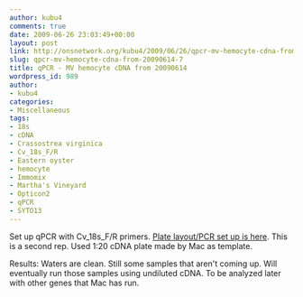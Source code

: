 ```yaml
---
author: kubu4
comments: true
date: 2009-06-26 23:03:49+00:00
layout: post
link: http://onsnetwork.org/kubu4/2009/06/26/qpcr-mv-hemocyte-cdna-from-20090614-7/
slug: qpcr-mv-hemocyte-cdna-from-20090614-7
title: qPCR - MV hemocyte cDNA from 20090614
wordpress_id: 989
author:
- kubu4
categories:
- Miscellaneous
tags:
- 18s
- cDNA
- Crassostrea virginica
- Cv_18s_F/R
- Eastern oyster
- hemocyte
- Immomix
- Martha's Vineyard
- Opticon2
- qPCR
- SYTO13
---
```


Set up qPCR with Cv_18s_F/R primers. [Plate layout/PCR set up is here](http://eagle.fish.washington.edu/Arabidopsis/Notebook%20Workup%20Files/20090626-01.jpg). This is a second rep. Used 1:20 cDNA plate made by Mac as template.

Results: Waters are clean. Still some samples that aren't coming up. Will eventually run those samples using undiluted cDNA. To be analyzed later with other genes that Mac has run.
